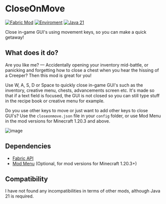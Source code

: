 # CloseOnMove

[![Fabric Mod](https://img.shields.io/badge/Mod%20Loader-Fabric-beige)](https://fabricmc.net/use/)
[![Enviroment](https://img.shields.io/badge/Enviroment-Client-purple)](https://modrinth.com/mods?e=client)
[![Java 21](https://img.shields.io/badge/Language-Java%2021-9B599A.svg?color=orange)](https://www.oracle.com/nl/news/announcement/ocw-oracle-releases-java-21-2023-09-19/)


Close in-game GUI's using movement keys, so you can make a quick getaway!

## What does it do?

Are you like me? — Accidentally opening your inventory mid-battle, or panicking and forgetting how to close a chest when you hear the hissing of a Creeper?
Then this mod is great for you!

Use W, A, S, D or Space to quickly close in-game GUI's such as the inventory, creative menu, chests, advancements screen etc.
It's made so that if a text field is focused, the GUI is not closed so you can still type stuff in the recipe book or creative menu for example.

Do you use other keys to move or just want to add other keys to close GUI's? Use the `closeonmove.json` file in your `config` folder, or use Mod Menu in the mod versions for Minecraft 1.20.3 and above.

![image](https://github.com/user-attachments/assets/9f8c398e-8d6d-4b6c-9a55-ef3afd484e7d)

## Dependencies
- [Fabric API](https://modrinth.com/mod/fabric-api/)
- [Mod Menu](https://modrinth.com/mod/modmenu) (Optional, for mod versions for Minecraft 1.20.3+)

## Compatibility
I have not found any incompatibilities in terms of other mods, although Java 21 is required.